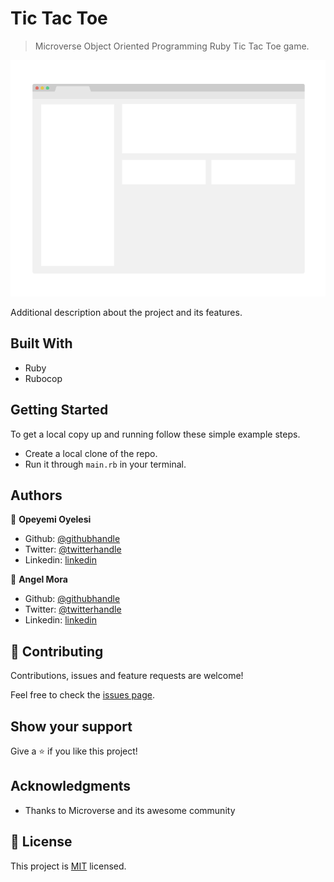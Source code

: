 # Tic Tac Toe

> Microverse Object Oriented Programming Ruby Tic Tac Toe game.

![screenshot](./app_screenshot.png)

Additional description about the project and its features.

## Built With

- Ruby
- Rubocop

## Getting Started

To get a local copy up and running follow these simple example steps.

- Create a local clone of the repo.
- Run it through `main.rb` in your terminal.

## Authors

👤 **Opeyemi Oyelesi**

- Github: [@githubhandle](https://github.com/githubhandle)
- Twitter: [@twitterhandle](https://twitter.com/twitterhandle)
- Linkedin: [linkedin](https://linkedin.com/linkedinhandle)

👤 **Angel Mora**

- Github: [@githubhandle](https://github.com/githubhandle)
- Twitter: [@twitterhandle](https://twitter.com/twitterhandle)
- Linkedin: [linkedin](https://linkedin.com/linkedinhandle)

## 🤝 Contributing

Contributions, issues and feature requests are welcome!

Feel free to check the [issues page](issues/).

## Show your support

Give a ⭐️ if you like this project!

## Acknowledgments

- Thanks to Microverse and its awesome community

## 📝 License

This project is [MIT](lic.url) licensed.
